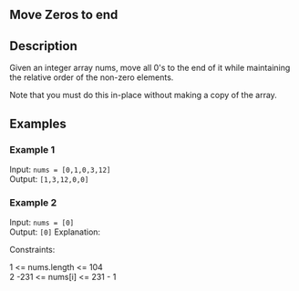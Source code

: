 ## Move Zeros to end

## Description

Given an integer array nums, move all 0's to the end of it while maintaining the relative order of the non-zero elements.

Note that you must do this in-place without making a copy of the array.

## Examples

### Example 1

Input: `nums = [0,1,0,3,12]`</br>
Output: `[1,3,12,0,0]`

### Example 2

Input: `nums = [0]` </br>
Output: `[0]`
Explanation:

Constraints:

1 <= nums.length <= 104 </br>
2 -231 <= nums[i] <= 231 - 1 </br>
